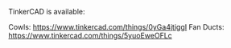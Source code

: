TinkerCAD is available:

Cowls: https://www.tinkercad.com/things/0yGa4jtiggI
Fan Ducts: https://www.tinkercad.com/things/5yuoEweOFLc
